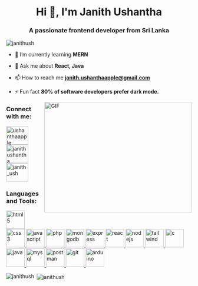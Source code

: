 <h1 align="center">Hi 👋, I'm Janith Ushantha</h1>
<h3 align="center">A passionate frontend developer from Sri Lanka</h3>

<p align="left">
  <img
    src="https://komarev.com/ghpvc/?username=janithush&label=Profile%20views&color=0e75b6&style=flat"
    alt="janithush"
  />
</p>

- 🌱 I’m currently learning **MERN**
-  💬 Ask me about **React, Java**
-  📫 How to reach me **janith.ushanthaapple@gmail.com**
- ⚡ Fun fact **80% of software developers prefer dark mode.**

  <img align="right" top="500" height="300" width="400" alt="GIF" src="https://media.giphy.com/media/SWoSkN6DxTszqIKEqv/giphy.gif">

<h3 align="left">Connect with me:</h3>
<p align="left">
  <a href="https://twitter.com/ushanthaapple" target="blank"
    ><img
      align="center"
      src="https://github.com/Scar1109/skill-icons/blob/main/icons/Twitter.svg"
      alt="ushanthaapple"
      height="50"
      width="60"
  /></a>
  <a href="https://linkedin.com/in/janith ushantha" target="blank"
    ><img
      align="center"
      src="https://github.com/Scar1109/skill-icons/blob/main/icons/LinkedIn.svg"
      alt="janith ushantha"
      height="50"
      width="60"
  /></a>
  <a href="https://instagram.com/janith_ush" target="blank"
    ><img
      align="center"
      src="https://github.com/Scar1109/skill-icons/blob/main/icons/Instagram.svg"
      alt="janith_ush"
      height="50"
      width="60"
  /></a>
</p>

<h3 align="left">Languages and Tools:</h3>
<p align="left">
    <a href="https://www.w3.org/html/" target="_blank" rel="noreferrer">
        <img
          src="https://github.com/Scar1109/skill-icons/blob/main/icons/HTML.svg"
          alt="html5"
          width="50"
          height="50"
        />
      </a>
      <a href="https://www.w3schools.com/css/" target="_blank" rel="noreferrer">
        <img
          src="https://github.com/Scar1109/skill-icons/blob/main/icons/CSS.svg"
          alt="css3"
          width="50"
          height="50"
        />
      </a>
      <a
      href="https://developer.mozilla.org/en-US/docs/Web/JavaScript"
      target="_blank"
      rel="noreferrer"
    >
      <img
        src="https://github.com/Scar1109/skill-icons/blob/main/icons/JavaScript.svg"
        alt="javascript"
        width="50"
        height="50"
      />
    </a>
    <a href="https://www.php.net" target="_blank" rel="noreferrer">
        <img
          src="https://github.com/Scar1109/skill-icons/blob/main/icons/PHP-Light.svg"
          alt="php"
          width="50"
          height="50"
        />
      </a>
    <a href="https://www.mongodb.com/" target="_blank" rel="noreferrer">
        <img
          src="https://github.com/Scar1109/skill-icons/blob/main/icons/MongoDB.svg"
          alt="mongodb"
          width="50"
          height="50"
        />
      </a>
      <a href="https://expressjs.com" target="_blank" rel="noreferrer">
        <img
          src="https://github.com/Scar1109/skill-icons/blob/main/icons/ExpressJS-Light.svg"
          alt="express"
          width="50"
          height="50"
        />
      </a>
      <a href="https://reactjs.org/" target="_blank" rel="noreferrer">
        <img
          src="https://github.com/Scar1109/skill-icons/blob/main/icons/React-Light.svg"
          alt="react"
          width="50"
          height="50"
        />
      </a>
      <a href="https://nodejs.org" target="_blank" rel="noreferrer">
        <img
          src="https://github.com/Scar1109/skill-icons/blob/main/icons/NodeJS-Light.svg"
          alt="nodejs"
          width="50"
          height="50"
        />
      </a>
      <a href="https://tailwindcss.com/" target="_blank" rel="noreferrer">
        <img
          src="https://github.com/Scar1109/skill-icons/blob/main/icons/TailwindCSS-Light.svg"
          alt="tailwind"
          width="50"
          height="50"
        />
      </a>
      <a href="https://www.cprogramming.com/" target="_blank" rel="noreferrer">
        <img
          src="https://github.com/Scar1109/skill-icons/blob/main/icons/C.svg"
          alt="c"
          width="50"
          height="50"
        />
      </a>
      <a href="https://www.java.com" target="_blank" rel="noreferrer">
        <img
          src="https://github.com/Scar1109/skill-icons/blob/main/icons/Java-Light.svg"
          alt="java"
          width="50"
          height="50"
        />
      </a>
      <a href="https://www.mysql.com/" target="_blank" rel="noreferrer">
        <img
          src="https://github.com/Scar1109/skill-icons/blob/main/icons/MySQL-Light.svg"
          alt="mysql"
          width="50"
          height="50"
        />
      </a>
      <a href="https://postman.com" target="_blank" rel="noreferrer">
        <img
          src="https://github.com/Scar1109/skill-icons/blob/main/icons/Postman.svg"
          alt="postman"
          width="50"
          height="50"
        />
      </a>
      <a href="https://git-scm.com/" target="_blank" rel="noreferrer">
        <img
          src="https://github.com/Scar1109/skill-icons/blob/main/icons/Git.svg"
          alt="git"
          width="50"
          height="50"
        />
      </a>
  <a href="https://www.arduino.cc/" target="_blank" rel="noreferrer">
    <img
      src="https://github.com/Scar1109/skill-icons/blob/main/icons/Arduino.svg"
      alt="arduino"
      width="50"
      height="50"
    />
  </a>
</p>

<p>
  <img
    align="left"
    src="https://github-readme-stats.vercel.app/api/top-langs?username=janithush&show_icons=true&locale=en&layout=compact"
    alt="janithush"
  />
</p>

<p>
  &nbsp;<img
    align="center"
    src="https://github-readme-stats.vercel.app/api?username=janithush&show_icons=true&locale=en"
    alt="janithush"
  />
</p>

